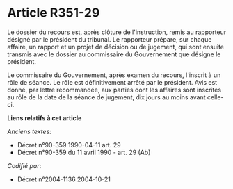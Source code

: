 # Article R351-29

Le dossier du recours est, après clôture de l'instruction, remis au rapporteur désigné par le président du tribunal. Le
rapporteur prépare, sur chaque affaire, un rapport et un projet de décision ou de jugement, qui sont ensuite transmis avec le
dossier au commissaire du Gouvernement que désigne le président.

Le commissaire du Gouvernement, après examen du recours, l'inscrit à un rôle de séance. Le rôle est définitivement arrêté par
le président. Avis est donné, par lettre recommandée, aux parties dont les affaires sont inscrites au rôle de la date de la
séance de jugement, dix jours au moins avant celle-ci.

**Liens relatifs à cet article**

_Anciens textes_:

  - Décret n°90-359 1990-04-11 art. 29
  - Décret n°90-359 du 11 avril 1990 - art. 29 (Ab)

_Codifié par_:

  - Décret n°2004-1136 2004-10-21
